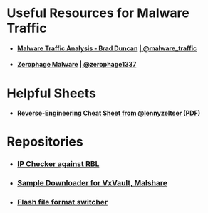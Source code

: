 # Useful Resources for Malware Traffic #
- #### [Malware Traffic Analysis - Brad Duncan](http://www.malware-traffic-analysis.net/) [| @malware_traffic](https://twitter.com/malware_traffic) ####
- #### [Zerophage Malware](https://zerophagemalware.com/) [| @zerophage1337](https://twitter.com/zerophage1337) ####

# Helpful Sheets #
- #### [Reverse-Engineering Cheat Sheet from @lennyzeltser (PDF)](https://zeltser.com/media/docs/reverse-engineering-malicious-code-tips.pdf) ####

# Repositories #
- ### [IP Checker against RBL](https://github.com/rubinsaifi/ip_checker) ###
- ### [Sample Downloader for VxVault, Malshare](https://github.com/rubinsaifi/GetSample) ###
- ### [Flash file format switcher](https://github.com/rubinsaifi/swf-format-switcher) ###
